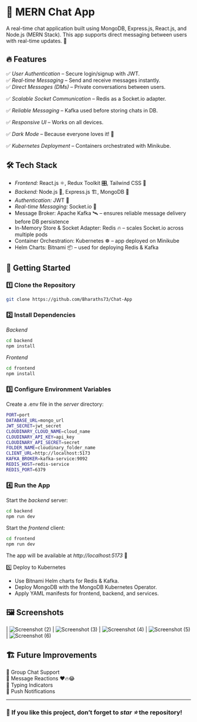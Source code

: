 # 💬 MERN Chat App  

A real-time chat application built using MongoDB, Express.js, React.js, and Node.js (MERN Stack). This app supports direct messaging between users with real-time updates. 🚀  

## 🔥 Features  

✅ *User Authentication* – Secure login/signup with JWT.  
✅ *Real-time Messaging* – Send and receive messages instantly.  
✅ *Direct Messages (DMs)* – Private conversations between users.

✅ *Scalable Socket Communication* – Redis as a Socket.io adapter.

✅ *Reliable Messaging* – Kafka used before storing chats in DB.

✅ *Responsive UI* – Works on all devices.  

✅ *Dark Mode* – Because everyone loves it! 🌙 

✅ *Kubernetes Deployment* – Containers orchestrated with Minikube.

## 🛠 Tech Stack  

- *Frontend:* React.js ⚛, Redux Toolkit 🎛, Tailwind CSS 🎨  
- *Backend:* Node.js 🚀, Express.js 🏗, MongoDB 🍃  
- *Authentication:* JWT 🔐  
- *Real-time Messaging:* Socket.io 🔄
- Message Broker: Apache Kafka 🛰 – ensures reliable message delivery before DB persistence
- In-Memory Store & Socket Adapter: Redis 🔥 – scales Socket.io across multiple pods
- Container Orchestration: Kubernetes ☸️ – app deployed on Minikube
- Helm Charts: Bitnami 📦 – used for deploying Redis & Kafka

## 🚀 Getting Started  

### 1️⃣ Clone the Repository  
```bash
git clone https://github.com/Bharaths73/Chat-App
```


### 2️⃣ Install Dependencies  
*Backend*  
```bash
cd backend
npm install
```

*Frontend*  
```bash
cd frontend
npm install
```


### 3️⃣ Configure Environment Variables  
Create a .env file in the *server* directory:  
```bash
PORT=port
DATABASE_URL=mongo_url
JWT_SECRET=jwt_secret
CLOUDINARY_CLOUD_NAME=cloud_name
CLOUDINARY_API_KEY=api_key
CLOUDINARY_API_SECRET=secret
FOLDER_NAME=cloudinary_folder_name
CLIENT_URL=http://localhost:5173
KAFKA_BROKER=kafka-service:9092
REDIS_HOST=redis-service
REDIS_PORT=6379
```

### 4️⃣ Run the App  
Start the *backend* server:  
```bash
cd backend
npm run dev
```

Start the *frontend* client:  
```bash
cd frontend
npm run dev
```


The app will be available at *http://localhost:5173* 🎉  

5️⃣ Deploy to Kubernetes

- Use Bitnami Helm charts for Redis & Kafka.
- Deploy MongoDB with the MongoDB Kubernetes Operator.
- Apply YAML manifests for frontend, backend, and services.

## 🖼 Screenshots  

| ![Screenshot (2)](https://github.com/user-attachments/assets/e3974c81-e94f-41bd-8b8c-d6a9d9873049) | ![Screenshot (3)](https://github.com/user-attachments/assets/69c68b4f-d05f-4bbb-98dd-f4d91fd7bd83) | ![Screenshot (4)](https://github.com/user-attachments/assets/bbb38e8d-3d58-4084-a17e-28bd5e6ff702) | 
![Screenshot (5)](https://github.com/user-attachments/assets/3b79de45-3fe0-4a5e-af28-ffb28f9450b6) | ![Screenshot (6)](https://github.com/user-attachments/assets/dc49ba33-3b55-427c-9a6e-62491b44052a)

## 🏗 Future Improvements  

🔹 Group Chat Support  
🔹 Message Reactions ❤🔥😂  
🔹 Typing Indicators  
🔹 Push Notifications   

---

### 🌟 If you like this project, don’t forget to *star ⭐* the repository!

